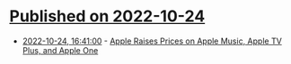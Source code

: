 # [Published on 2022-10-24](index.md)

* [2022-10-24, 16:41:00](https://apple.slashdot.org/story/22/10/24/1636234/apple-raises-prices-on-apple-music-apple-tv-plus-and-apple-one?utm_source=rss1.0mainlinkanon&utm_medium=feed) - [Apple Raises Prices on Apple Music, Apple TV Plus, and Apple One](https://apple.slashdot.org/story/22/10/24/1636234/apple-raises-prices-on-apple-music-apple-tv-plus-and-apple-one?utm_source=rss1.0mainlinkanon&utm_medium=feed)
